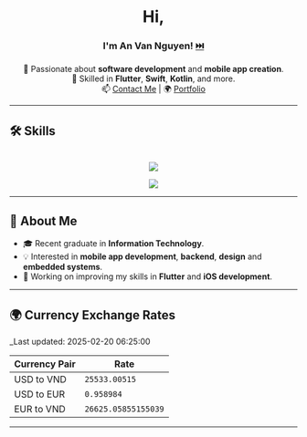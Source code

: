 <div align="center">

# Hi, 
### I'm **An Van Nguyen**! [⏭️](https://anvndev.github.io/)

🚀 Passionate about **software development** and **mobile app creation**.  
🌟 Skilled in **Flutter**, **Swift**, **Kotlin**, and more.  
📫 [Contact Me](https://anvndev.github.io/) | 🌍 [Portfolio](https://anvng.github.io/resume/)

</div>

---

## 🛠️ Skills
<p align="center">
  <b></b><br>
  <a href="https://skillicons.dev">
    <img src="https://skillicons.dev/icons?i=python,cpp,java,swift,kotlin,dart" />
  </a>
</p>
<p align="center">
  <a href="https://skillicons.dev">
    <img src="https://skillicons.dev/icons?i=spring,net,nodejs" />
  </a>
</p>

---

## 🌟 About Me
- 🎓 Recent graduate in **Information Technology**.  
- 💡 Interested in **mobile app development**, **backend**, **design** and **embedded systems**.  
- 🔭 Working on improving my skills in **Flutter** and **iOS development**.  

---

## 🌍 Currency Exchange Rates
_Last updated: 2025-02-20 06:25:00

| Currency Pair  | Rate       |
|----------------|------------|
| USD to VND     | `25533.00515` |
| USD to EUR     | `0.958984` |
| EUR to VND     | `26625.05855155039` |
 
---
